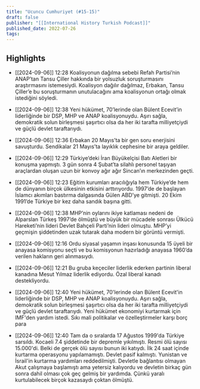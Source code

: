 ```yaml
---
title: "Ucuncu Cumhuriyet (#15-15)"
draft: false
publisher: "[[International History Turkish Podcast]]"
published_date: 2022-07-26
tags:
---
```



## Highlights
* [[2024-09-06]] 12:28  Koalisyonun dağılma sebebi Refah Partisi’nin ANAP’tan Tansu Çiller hakkında bir yolsuzluk soruşturmasını araştırmasını istemesiydi. Koalisyon dağılır dağılmaz, Erbakan, Tansu Çiller’e bu soruşturmanın unutulacağını ama koalisyonun ortağı olmak istediğini söyledi.

* [[2024-09-06]] 12:38  Yeni hükümet, 70’lerinde olan Bülent Ecevit’in liderliğinde bir DSP, MHP ve ANAP koalisyonuydu. Aşırı sağla, demokratik solun birleşmesi şaşırtıcı olsa da her iki tarafta milliyetçiydi ve güçlü devlet taraftarıydı.

* [[2024-09-06]] 12:36  Erbakan 20 Mayıs’ta bir gen soru enerjisini savuşturdu. Sendikalar 21 Mayıs’ta layıklık cephesine bir araya geldiler.

* [[2024-09-06]] 12:29  Türkiye’deki İran Büyükelçisi Batı Aletleri bir konuşma yapmıştı. 3 gün sonra 4 Şubat’ta silahlı personel taşıyan araçlardan oluşan uzun bir konvoy ağır ağır Sincan’ın merkezinden geçti.

* [[2024-09-06]] 12:23  Eğitim kurumları aracılığıyla hem Türkiye’de hem de dünyanın birçok ülkesinin etkisini arttırıyordu. 1997’de de başlayan İslamcı akımları bastırma dalgasında Gülen ABD’ye gitmişti. 20 Ekim 1991’de Türkiye bir kez daha sandık başına gitti.

* [[2024-09-06]] 12:38  MHP’nin oylarını ikiye katlaması nedeni de Alparslan Türkeş 1997’de ölmüştü ve büyük bir mücadele sonrası Ülkücü Hareketi’nin lideri Devlet Bahçeli Parti’nin lideri olmuştu. MHP’yi geçmişin şiddetinden uzak tutarak daha modern bir görüntü vermişti.

* [[2024-09-06]] 12:16  Ordu siyasal yaşamın inşası konusunda 15 üyeli bir anayasa komisyonu seçti ve bu komisyonun hazırladığı anayasa 1960’da verilen hakların geri alınmasıydı.

* [[2024-09-06]] 12:21  Bu gruba keçeciler liderlik ederken partinin liberal kanadına Mesut Yılmaz liderlik ediyordu. Özal liberal kanadı destekliyordu.

* [[2024-09-06]] 12:40  Yeni hükümet, 70'lerinde olan Bülent Ecevit'in liderliğinde bir DSP, MHP ve ANAP koalisyonuydu. Aşırı sağla, demokratik solun birleşmesi şaşırtıcı olsa da her iki tarafta milliyetçiydi ve güçlü devlet taraftarıydı. Yeni hükümet ekonomiyi kurtarmak için IMF'den yardım istedi. Sıkı mali politikalar ve özelleştirmeler karşı borç para

* [[2024-09-06]] 12:40  Tam da o sıralarda 17 Ağustos 1999'da Türkiye sarsıldı. Kocaeli 7.4 şiddetinde bir depremle yıkılmıştı. Resmi ölü sayısı 15.000'di. Belki de gerçek ölü sayısı bunun iki katıydı. İlk 24 saat içinde kurtarma operasyonu yapılamamıştı. Devlet pasif kalmıştı. Yunistan ve İsrail'in kurtarma yardımları reddedilmişti. Devletle bağlantısı olmayan Akut çalışmaya başlamıştı ama yetersiz kalıyordu ve devletin birkaç gün sonra dahil olması çok geç gelmiş bir yardımda. Çünkü yaralı kurtulabilecek birçok kazasaydı çoktan ölmüştü.

